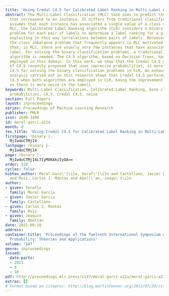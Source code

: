 ```yaml
---
title: 'Using Credal C4.5 for Calibrated Label Ranking in Multi-Label Classification '
abstract: The Multi-Label Classification (MLC) task aims to predict the set of labels
  that correspond to an instance. It differs from traditional classification, which
  assumes that each instance has associated a single value of a class variable. Within
  MLC, the Calibrated Label Ranking algorithm (CLR) considers a binary classification
  problem for each pair of labels to determine a label ranking for a given instance,
  exploiting in this way correlations between pairs of labels. Moreover, CLR mitigates
  the class imbalance problem that frequently appears in MLC motivated by the fact
  that, in MLC, there are usually very few instances that have associated a certain
  label. For solving the binary classification problems, a traditional classification
  algorithm is needed. The C4.5 algorithm, based on Decision Trees, has been widely
  employed in this domain. In this work, we show that the Credal C4.5 method, a version
  of C4.5 recently proposed that uses imprecise probabilities, is more suitable than
  C4.5 for solving the binary classification problems in CLR. An exhaustive experimental
  analysis carried out in this research shows that Credal C4.5 performs better than
  C4.5 when both algorithms are employed in CLR, being the improvement more notable
  as there is more noise in the labels.
keywords: Multi-Label Classification, Calibrated Label Ranking, base classifier, imprecise
  probabilities, C4,5, Credal C4,5, noise
section: Full Papers
layout: inproceedings
series: Proceedings of Machine Learning Research
publisher: PMLR
issn: 2640-3498
id: moral-garci-a21a
month: 0
tex_title: 'Using Credal C4.5 for Calibrated Label Ranking in Multi-Label Classification '
firstpage: !binary |-
  MjIw4oCTMjI4
lastpage: !binary |-
  MjIw4oCTMjI4
page: !binary |-
  MjIw4oCTMjI4LTIyMOKAkzIyOA==
order: 220
cycles: false
bibtex_author: Moral Garc\'{\i}a, Seraf\'{\i}n and Castellano, Javier Garc\'{\i}a
  and Ruiz, Carlos J. Mantas and Abell\'an, Joaqu\'{\i}n
author:
- given: Serafı́n
  family: Moral Garcı́a
- given: Javier Garcı́a
  family: Castellano
- given: Carlos J. Mantas
  family: Ruiz
- given: Joaquı́n
  family: Abellán
date: 2021-08-18
address:
container-title: 'Proceedings of the Twelveth International Symposium on Imprecise
  Probability: Theories and Applications'
volume: '147'
genre: inproceedings
issued:
  date-parts:
  - 2021
  - 8
  - 18
pdf: http://proceedings.mlr.press/v147/moral-garci-a21a/moral-garci-a21a.pdf
extras: []
# Format based on citeproc: http://blog.martinfenner.org/2013/07/30/citeproc-yaml-for-bibliographies/
---
```

